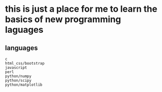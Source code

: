 # this is just a place for me to learn the basics of new programming laguages 
## languages
	c
	html_css/bootstrap
	javascript
	perl
	python/numpy
	python/scipy
	python/matplotlib
	
